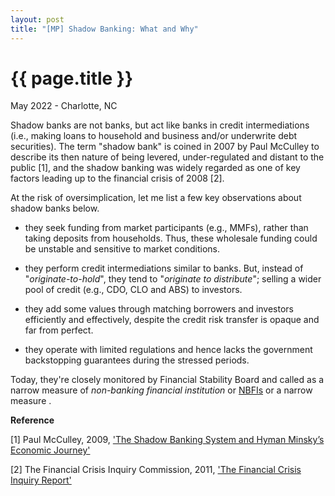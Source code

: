 ```yaml
---
layout: post
title: "[MP] Shadow Banking: What and Why"
---
```


{{ page.title }}
================

<p class="meta">May 2022 - Charlotte, NC</p>

Shadow banks are not banks, but act like banks in credit intermediations (i.e., making loans to household and business and/or underwrite debt securities). The term "shadow bank" is coined in 2007 by Paul McCulley to describe its then nature of being levered, under-regulated and distant to the public [1], and the shadow banking was widely regarded as one of key factors leading up to the financial crisis of 2008 [2].

At the risk of oversimplication, let me list a few key observations about shadow banks below.

* they seek funding from market participants (e.g., MMFs), rather than taking deposits from households. Thus, these wholesale funding could be unstable and sensitive to market conditions.  

* they perform credit intermediations similar to banks. But, instead of "*originate-to-hold*", they tend to "*originate to distribute*"; selling a wider pool of credit (e.g., CDO, CLO and ABS) to investors.

* they add some values through matching borrowers and investors efficiently and effectively, despite the credit risk transfer is opaque and far from perfect.

* they operate with limited regulations and hence lacks the government backstopping guarantees during the stressed periods.

Today, they're closely monitored by Financial Stability Board and called as a narrow measure of *non-banking financial institution* or [NBFIs](https://en.wikipedia.org/wiki/Non-bank_financial_institution) or a narrow measure .


**Reference**

[1] Paul McCulley, 2009, ['The Shadow Banking System and Hyman Minsky’s Economic Journey'](https://www.pimco.com/en-us/insights/economic-and-market-commentary/global-central-bank-focus/the-shadow-banking-system-and-hyman-minskys-economic-journey/)

[2] The Financial Crisis Inquiry Commission, 2011, ['The Financial Crisis Inquiry Report'](https://www.govinfo.gov/content/pkg/GPO-FCIC/pdf/GPO-FCIC.pdf)
